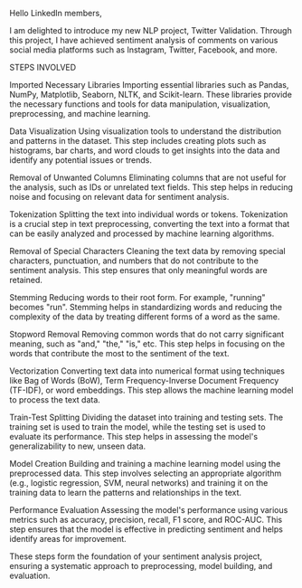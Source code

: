 Hello LinkedIn members,

I am delighted to introduce my new NLP project, Twitter Validation. Through this project, I have achieved sentiment analysis of comments on various social media platforms such as Instagram, Twitter, Facebook, and more.

STEPS INVOLVED

Imported Necessary Libraries
Importing essential libraries such as Pandas, NumPy, Matplotlib, Seaborn, NLTK, and Scikit-learn. These libraries provide the necessary functions and tools for data manipulation, visualization, preprocessing, and machine learning.

Data Visualization
Using visualization tools to understand the distribution and patterns in the dataset. This step includes creating plots such as histograms, bar charts, and word clouds to get insights into the data and identify any potential issues or trends.

Removal of Unwanted Columns
Eliminating columns that are not useful for the analysis, such as IDs or unrelated text fields. This step helps in reducing noise and focusing on relevant data for sentiment analysis.

Tokenization
Splitting the text into individual words or tokens. Tokenization is a crucial step in text preprocessing, converting the text into a format that can be easily analyzed and processed by machine learning algorithms.

Removal of Special Characters
Cleaning the text data by removing special characters, punctuation, and numbers that do not contribute to the sentiment analysis. This step ensures that only meaningful words are retained.

Stemming
Reducing words to their root form. For example, "running" becomes "run". Stemming helps in standardizing words and reducing the complexity of the data by treating different forms of a word as the same.

Stopword Removal
Removing common words that do not carry significant meaning, such as "and," "the," "is," etc. This step helps in focusing on the words that contribute the most to the sentiment of the text.

Vectorization
Converting text data into numerical format using techniques like Bag of Words (BoW), Term Frequency-Inverse Document Frequency (TF-IDF), or word embeddings. This step allows the machine learning model to process the text data.

Train-Test Splitting
Dividing the dataset into training and testing sets. The training set is used to train the model, while the testing set is used to evaluate its performance. This step helps in assessing the model's generalizability to new, unseen data.

Model Creation
Building and training a machine learning model using the preprocessed data. This step involves selecting an appropriate algorithm (e.g., logistic regression, SVM, neural networks) and training it on the training data to learn the patterns and relationships in the text.

Performance Evaluation
Assessing the model's performance using various metrics such as accuracy, precision, recall, F1 score, and ROC-AUC. This step ensures that the model is effective in predicting sentiment and helps identify areas for improvement.

These steps form the foundation of your sentiment analysis project, ensuring a systematic approach to preprocessing, model building, and evaluation.
